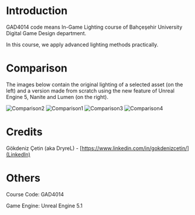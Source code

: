 Introduction
============

GAD4014 code means In-Game Lighting course of Bahçeşehir University Digital Game Design department.

In this course, we apply advanced lighting methods practically.

Comparison
=========

The images below contain the original lighting of a selected asset (on the left) and a version made from scratch using the new feature of Unreal Engine 5, Nanite and Lumen (on the right).

<img src="https://i.ibb.co/LPMKKxf/Comparison2.png" alt="Comparison2">
<img src="https://i.ibb.co/pZf2fVb/Comparison1.png" alt="Comparison1">
<img src="https://i.ibb.co/1LV0Q1f/Comparison3.png" alt="Comparison3">
<img src="https://i.ibb.co/TRtxZ87/Comparison4.png" alt="Comparison4">

Credits
=======

Gökdeniz Çetin (aka DryreL) - [https://www.linkedin.com/in/gokdenizcetin/](LinkedIn)

Others
======

Course Code: GAD4014

Game Engine: Unreal Engine 5.1